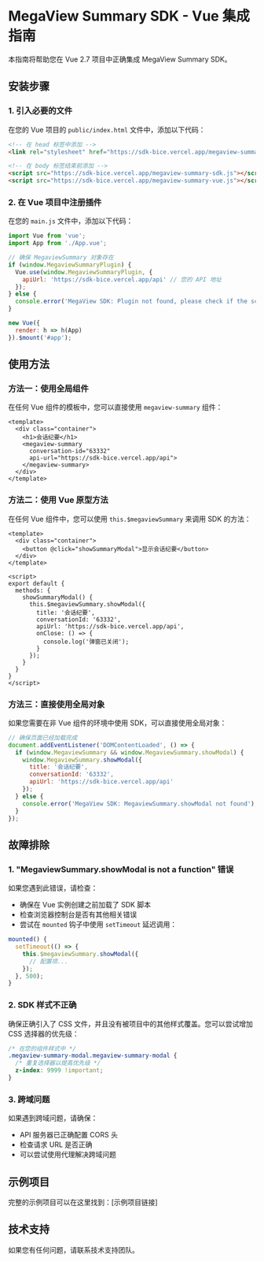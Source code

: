 # MegaView Summary SDK - Vue 集成指南

本指南将帮助您在 Vue 2.7 项目中正确集成 MegaView Summary SDK。

## 安装步骤

### 1. 引入必要的文件

在您的 Vue 项目的 `public/index.html` 文件中，添加以下代码：

```html
<!-- 在 head 标签中添加 -->
<link rel="stylesheet" href="https://sdk-bice.vercel.app/megaview-summary-sdk.css">

<!-- 在 body 标签结束前添加 -->
<script src="https://sdk-bice.vercel.app/megaview-summary-sdk.js"></script>
<script src="https://sdk-bice.vercel.app/megaview-summary-vue.js"></script>
```

### 2. 在 Vue 项目中注册插件

在您的 `main.js` 文件中，添加以下代码：

```javascript
import Vue from 'vue';
import App from './App.vue';

// 确保 MegaviewSummary 对象存在
if (window.MegaviewSummaryPlugin) {
  Vue.use(window.MegaviewSummaryPlugin, {
    apiUrl: 'https://sdk-bice.vercel.app/api' // 您的 API 地址
  });
} else {
  console.error('MegaView SDK: Plugin not found, please check if the script is loaded correctly');
}

new Vue({
  render: h => h(App)
}).$mount('#app');
```

## 使用方法

### 方法一：使用全局组件

在任何 Vue 组件的模板中，您可以直接使用 `megaview-summary` 组件：

```vue
<template>
  <div class="container">
    <h1>会话纪要</h1>
    <megaview-summary 
      conversation-id="63332" 
      api-url="https://sdk-bice.vercel.app/api">
    </megaview-summary>
  </div>
</template>
```

### 方法二：使用 Vue 原型方法

在任何 Vue 组件中，您可以使用 `this.$megaviewSummary` 来调用 SDK 的方法：

```vue
<template>
  <div class="container">
    <button @click="showSummaryModal">显示会话纪要</button>
  </div>
</template>

<script>
export default {
  methods: {
    showSummaryModal() {
      this.$megaviewSummary.showModal({
        title: '会话纪要',
        conversationId: '63332',
        apiUrl: 'https://sdk-bice.vercel.app/api',
        onClose: () => {
          console.log('弹窗已关闭');
        }
      });
    }
  }
}
</script>
```

### 方法三：直接使用全局对象

如果您需要在非 Vue 组件的环境中使用 SDK，可以直接使用全局对象：

```javascript
// 确保页面已经加载完成
document.addEventListener('DOMContentLoaded', () => {
  if (window.MegaviewSummary && window.MegaviewSummary.showModal) {
    window.MegaviewSummary.showModal({
      title: '会话纪要',
      conversationId: '63332',
      apiUrl: 'https://sdk-bice.vercel.app/api'
    });
  } else {
    console.error('MegaView SDK: MegaviewSummary.showModal not found');
  }
});
```

## 故障排除

### 1. "MegaviewSummary.showModal is not a function" 错误

如果您遇到此错误，请检查：

- 确保在 Vue 实例创建之前加载了 SDK 脚本
- 检查浏览器控制台是否有其他相关错误
- 尝试在 `mounted` 钩子中使用 `setTimeout` 延迟调用：

```javascript
mounted() {
  setTimeout(() => {
    this.$megaviewSummary.showModal({
      // 配置项...
    });
  }, 500);
}
```

### 2. SDK 样式不正确

确保正确引入了 CSS 文件，并且没有被项目中的其他样式覆盖。您可以尝试增加 CSS 选择器的优先级：

```css
/* 在您的组件样式中 */
.megaview-summary-modal.megaview-summary-modal {
  /* 重复选择器以提高优先级 */
  z-index: 9999 !important;
}
```

### 3. 跨域问题

如果遇到跨域问题，请确保：

- API 服务器已正确配置 CORS 头
- 检查请求 URL 是否正确
- 可以尝试使用代理解决跨域问题

## 示例项目

完整的示例项目可以在这里找到：[示例项目链接]

## 技术支持

如果您有任何问题，请联系技术支持团队。 